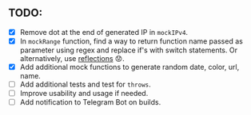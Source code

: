 ## TODO:
- [x] Remove dot at the end of generated IP in `mockIPv4`.
- [x] In `mockRange` function, find a way to return function
name passed as parameter using regex and replace if's with
switch statements. Or alternatively, use [reflections] :worried:.
- [x] Add additional mock functions to generate random date,
color, url, name.
- [ ] Add additional tests and test for `throws`.
- [ ] Improve usability and usage if needed.
- [ ] Add notification to Telegram Bot on builds.

[reflections]: https://en.wikipedia.org/wiki/Reflection_(computer_programming)
